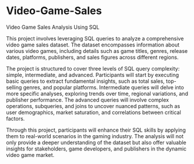 # Video-Game-Sales
Video Game Sales Analysis Using SQL

This project involves leveraging SQL queries to analyze a comprehensive video game sales dataset. The dataset encompasses information about various video games, including details such as game titles, genres, release dates, platforms, publishers, and sales figures across different regions.

The project is structured to cover three levels of SQL query complexity: simple, intermediate, and advanced. Participants will start by executing basic queries to extract fundamental insights, such as total sales, top-selling genres, and popular platforms. Intermediate queries will delve into more specific analyses, exploring trends over time, regional variations, and publisher performance. The advanced queries will involve complex operations, subqueries, and joins to uncover nuanced patterns, such as user demographics, market saturation, and correlations between critical factors.

Through this project, participants will enhance their SQL skills by applying them to real-world scenarios in the gaming industry. The analysis will not only provide a deeper understanding of the dataset but also offer valuable insights for stakeholders, game developers, and publishers in the dynamic video game market.






